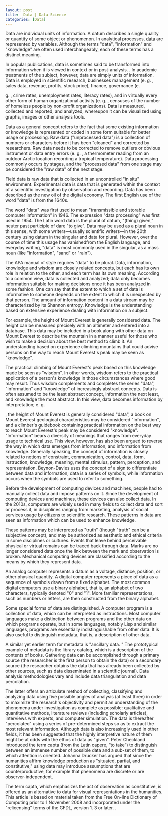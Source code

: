 ```yaml
---
layout: post
title:  Data | Data Science
categories: [Data]
---
```


Data are individual units of information. A datum describes a single quality or quantity of some object or phenomenon. In analytical processes, [data](https://data-science-blog.github.io/Big-Data) are represented by variables. Although the terms "data", "information" and "knowledge" are often used interchangeably, each of these terms has a distinct meaning.

In popular publications, data is sometimes said to be transformed into information when it is viewed in context or in post-analysis. . In academic treatments of the subject, however, data are simply units of information. Data is employed in scientific research, businesses management (e. g. , sales data, revenue, profits, stock price), finance, governance (e.

g. , crime rates, unemployment rates, literacy rates), and in virtually every other form of human organizational activity (e. g. , censuses of the number of homeless people by non-profit organizations). Data is measured, collected and reported, and analyzed, whereupon it can be visualized using graphs, images or other analysis tools.

Data as a general concept refers to the fact that some existing information or knowledge is represented or coded in some form suitable for better usage or processing. Raw data ("unprocessed data") is a collection of numbers or characters before it has been "cleaned" and corrected by researchers. Raw data needs to be corrected to remove outliers or obvious instrument or data entry errors (e. g. , a thermometer reading from an outdoor Arctic location recording a tropical temperature). Data processing commonly occurs by stages, and the "processed data" from one stage may be considered the "raw data" of the next stage.

Field data is raw data that is collected in an uncontrolled "in situ" environment. Experimental data is data that is generated within the context of a scientific investigation by observation and recording. Data has been described as the new oil of the digital economy. The first English use of the word "data" is from the 1640s.

The word "data" was first used to mean "transmissible and storable computer information" in 1946. The expression "data processing" was first used in 1954. The Latin word data is the plural of datum, "(thing) given," neuter past participle of dare "to give". Data may be used as a plural noun in this sense, with some writers—usually scientific writers—in the 20th century using datum in the singular and data for plural. However, over the course of time this usage has vanishedfrom the English language, and everyday writing, "data" is most commonly used in the singular, as a mass noun (like "information", "sand" or "rain").

The APA manual of style requires "data" to be plural. Data, information, knowledge and wisdom are closely related concepts, but each has its own role in relation to the other, and each term has its own meaning. According to a common view, data is collected and analyzed; data only becomes information suitable for making decisions once it has been analyzed in some fashion. One can say that the extent to which a set of data is informative to someone depends on the extent to which it is unexpected by that person. The amount of information content in a data stream may be characterized by its Shannon entropy. Knowledge is the understanding based on extensive experience dealing with information on a subject.

For example, the height of Mount Everest is generally considered data. The height can be measured precisely with an altimeter and entered into a database. This data may be included in a book along with other data on Mount Everest to describe the mountain in a manner useful for those who wish to make a decision about the best method to climb it. An understanding based on experience climbing mountains that could advise persons on the way to reach Mount Everest's peak may be seen as "knowledge".

The practical climbing of Mount Everest's peak based on this knowledge made be seen as "wisdom". In other words, wisdom refers to the practical application of a person's knowledge in those circumstances where good may result. Thus wisdom complements and completes the series "data", "information" and "knowledge" of increasingly abstract concepts. Data is often assumed to be the least abstract concept, information the next least, and knowledge the most abstract. In this view, data becomes information by interpretation; e. g.

, the height of Mount Everest is generally considered "data", a book on Mount Everest geological characteristics may be considered "information", and a climber's guidebook containing practical information on the best way to reach Mount Everest's peak may be considered "knowledge". "Information" bears a diversity of meanings that ranges from everyday usage to technical use. This view, however, has also been argued to reverse the way in which data emerges from information, and information from knowledge. Generally speaking, the concept of information is closely related to notions of constraint, communication, control, data, form, instruction, knowledge, meaning, mental stimulus, pattern, perception, and representation. Beynon-Davies uses the concept of a sign to differentiate between data and information; data is a series of symbols, while information occurs when the symbols are used to refer to something.

Before the development of computing devices and machines, people had to manually collect data and impose patterns on it. Since the development of computing devices and machines, these devices can also collect data. In the 2010s, computers are widely used in many fields to collect data and sort or process it, in disciplines ranging from marketing, analysis of social services usage by citizens to scientific research. These patterns in data are seen as information which can be used to enhance knowledge.

These patterns may be interpreted as "truth" (though "truth" can be a subjective concept), and may be authorized as aesthetic and ethical criteria in some disciplines or cultures. Events that leave behind perceivable physical or virtual remains can be traced back through data. Marks are no longer considered data once the link between the mark and observation is broken. Mechanical computing devices are classified according to the means by which they represent data.

An analog computer represents a datum as a voltage, distance, position, or other physical quantity. A digital computer represents a piece of data as a sequence of symbols drawn from a fixed alphabet. The most common digital computers use a binary alphabet, that is, an alphabet of two characters, typically denoted "0" and "1". More familiar representations, such as numbers or letters, are then constructed from the binary alphabet.

Some special forms of data are distinguished. A computer program is a collection of data, which can be interpreted as instructions. Most computer languages make a distinction between programs and the other data on which programs operate, but in some languages, notably Lisp and similar languages, programs are essentially indistinguishable from other data. It is also useful to distinguish metadata, that is, a description of other data.

A similar yet earlier term for metadata is "ancillary data. " The prototypical example of metadata is the library catalog, which is a description of the contents of books. Gathering data can be accomplished through a primary source (the researcher is the first person to obtain the data) or a secondary source (the researcher obtains the data that has already been collected by other sources, such as data disseminated in a scientific journal). Data analysis methodologies vary and include data triangulation and data percolation.

The latter offers an articulate method of collecting, classifying and analyzing data using five possible angles of analysis (at least three) in order to maximize the research's objectivity and permit an understanding of the phenomena under investigation as complete as possible: qualitative and quantitative methods, literature reviews (including scholarly articles), interviews with experts, and computer simulation. The data is thereafter "percolated" using a series of pre-determined steps so as to extract the most relevant information. Although data is also increasingly used in other fields, it has been suggested that the highly interpretive nature of them might be at odds with the ethos of data as "given". Peter Checkland introduced the term capta (from the Latin capere, “to take”) to distinguish between an immense number of possible data and a sub-set of them, to which attention is oriented. Johanna Drucker has argued that since the humanities affirm knowledge production as "situated, partial, and constitutive," using data may introduce assumptions that are counterproductive, for example that phenomena are discrete or are observer-independent.

The term capta, which emphasizes the act of observation as constitutive, is offered as an alternative to data for visual representations in the humanities. This article is based on material taken from the Free On-line Dictionary of Computing prior to 1 November 2008 and incorporated under the "relicensing" terms of the GFDL, version 1. 3 or later. .

